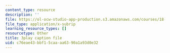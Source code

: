 ```yaml
---
content_type: resource
description: ''
file: https://ol-ocw-studio-app-production.s3.amazonaws.com/courses/18-065-matrix-methods-in-data-analysis-signal-processing-and-machine-learning-spring-2018/c76eae43bbf15caaaa6390a1a93d0e32_L3-WFKCW-tY.vtt
file_type: application/x-subrip
learning_resource_types: []
resourcetype: Other
title: 3play caption file
uid: c76eae43-bbf1-5caa-aa63-90a1a93d0e32
---
```

